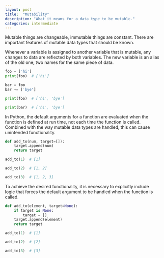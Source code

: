 ```yaml
---
layout: post
title:  "Mutability"
description: "What it means for a data type to be mutable."
categories: intermediate
---
```


Mutable things are changeable, immutable things are constant. There are important features of mutable data types that should be known.

Whenever a variable is assigned to another variable that is mutable, any changes to data are reflected by both variables. The new variable is an alias of the old one, two names for the same piece of data.

```python
foo = ['hi']
print(foo)  # ['hi']

bar = foo
bar += ['bye']

print(foo)  # ['hi', 'bye']

print(bar)  # ['hi', 'bye']
```

In Python, the default arguments for a function are evaluated when the function is defined at run time, not each time the function is called. Combined with the way mutable data types are handled, this can cause unintended functionality.

```python
def add_to(num, target=[]):
    target.append(num)
    return target

add_to(1)  # [1]

add_to(2)  # [1, 2]

add_to(3)  # [1, 2, 3]
```
To achieve the desired functionality, it is necessary to explicitly include logic that forces the default argument to be handled when the function is called.

```python
def add_to(element, target=None):
    if target is None:
        target = []
    target.append(element)
    return target

add_to(1)  # [1]

add_to(2)  # [2]

add_to(3)  # [3]
```